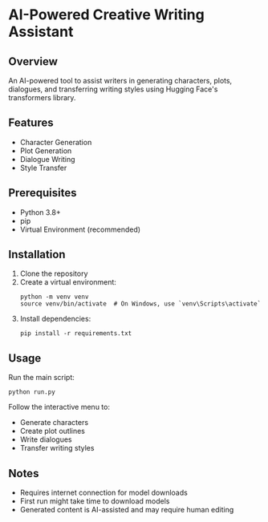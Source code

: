# AI-Powered Creative Writing Assistant

## Overview
An AI-powered tool to assist writers in generating characters, plots, dialogues, and transferring writing styles using Hugging Face's transformers library.

## Features
- Character Generation
- Plot Generation
- Dialogue Writing
- Style Transfer

## Prerequisites
- Python 3.8+
- pip
- Virtual Environment (recommended)

## Installation
1. Clone the repository
2. Create a virtual environment:
   ```
   python -m venv venv
   source venv/bin/activate  # On Windows, use `venv\Scripts\activate`
   ```
3. Install dependencies:
   ```
   pip install -r requirements.txt
   ```

## Usage
Run the main script:
```
python run.py
```

Follow the interactive menu to:
- Generate characters
- Create plot outlines
- Write dialogues
- Transfer writing styles

## Notes
- Requires internet connection for model downloads
- First run might take time to download models
- Generated content is AI-assisted and may require human editing
